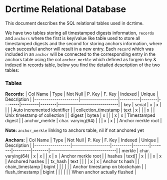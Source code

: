 # Dcrtime Relational Database

This document describes the SQL relational tables used in dcrtime.

We have two tables storing all timestamped digests information, `records` 
and `anchors` where the first is key/value like table used to store all 
timestamped digests and the second for storing anchors information, where each 
succesful anchor will result in a new entry. Each `record` which was included 
in an `anchor` will be connected to the corresponding entry in the anchors 
table using the col `anchor_merkle` which defined as forgein key & indexed in 
records table, below you find the detailed description of the two tables:


### Tables

**Records:**
| Col Name             | Type              | Not Null | P. Key | F. Key | Indexed | Unique | Description                  |
|----------------------|-------------------|----------|--------|--------|---------|--------|------------------------------|
| key                  | serial            | x        | x      |        |         |        | Auto incremented  identifier |
| collection_timestamp | text              | x        |        |        | x       |        | Unix timestamp of collection |
| digest               | bytea             | x        |        |        | x       | x      | Timestamped digest           |
| anchor_merkle        | char. varying(64) |          |        | x      | x       |        | Anchor merkle root           |

**Note:** `anchor_merkle` linking to anchors table, nil if not anchored yet

**Anchors:**
| Col Name         | Type              | Not Null | P. Key | F. Key | Indexed | Unique | Description                     |
|------------------|-------------------|----------|--------|--------|---------|--------|---------------------------------|
| merkle           | char. varying(64) | x        | x      |        | x       | x      | Anchor merkle root              |
| hashes           | text[]            | x        |        |        | x       | x      | Anchored hashes                 |
| tx_hash          | text              |          |        |        | x       | x      | Anchor tx hash                  |
| chain_timestamp  | bigint            |          |        |        |         |        | Anchor timestamp on blockchain  |
| flush_timestamp  | bigint            |          |        |        |         |        | When anchor actually  flushed   |

